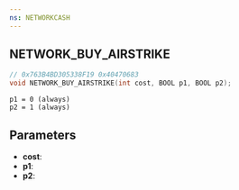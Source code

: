 ```yaml
---
ns: NETWORKCASH
---
```

## NETWORK_BUY_AIRSTRIKE

```c
// 0x763B4BD305338F19 0x40470683
void NETWORK_BUY_AIRSTRIKE(int cost, BOOL p1, BOOL p2);
```

```
p1 = 0 (always)  
p2 = 1 (always)  
```

## Parameters
* **cost**: 
* **p1**: 
* **p2**: 

